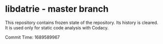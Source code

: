 # libdatrie - master branch

This repository contains frozen state of the repository.
Its history is cleared. It is used only for static code
analysis with Codacy.

Commit Time: 1689589967